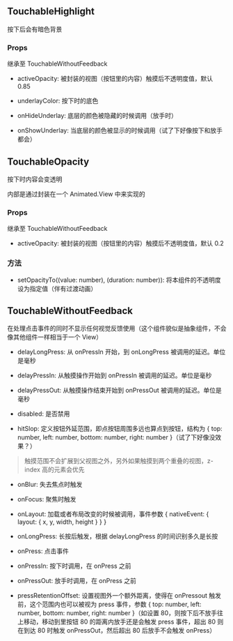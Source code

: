 ## TouchableHighlight

按下后会有暗色背景

### Props

继承至 TouchableWithoutFeedback

- activeOpacity: 被封装的视图（按钮里的内容）触摸后不透明度值，默认 0.85

- underlayColor: 按下时的底色

- onHideUnderlay: 底层的颜色被隐藏的时候调用（放手时）

- onShowUnderlay: 当底层的颜色被显示的时候调用（试了下好像按下和放手都会）

## TouchableOpacity

按下时内容会变透明

内部是通过封装在一个 Animated.View 中来实现的

### Props

继承至 TouchableWithoutFeedback

- activeOpacity: 被封装的视图（按钮里的内容）触摸后不透明度值，默认 0.2

### 方法

- setOpacityTo((value: number), (duration: number)): 将本组件的不透明度设为指定值（伴有过渡动画）

## TouchableWithoutFeedback

在处理点击事件的同时不显示任何视觉反馈使用（这个组件貌似是抽象组件，不会像其他组件一样相当于一个 View）

- delayLongPress: 从 onPressIn 开始，到 onLongPress 被调用的延迟。单位是毫秒

- delayPressIn: 从触摸操作开始到 onPressIn 被调用的延迟。单位是毫秒

- delayPressOut: 从触摸操作结束开始到 onPressOut 被调用的延迟。单位是毫秒

- disabled: 是否禁用

- hitSlop: 定义按钮外延范围，即点按钮周围多远也算点到按钮，结构为 { top: number, left: number, bottom: number, right: number }（试了下好像没效果？）

> 触摸范围不会扩展到父视图之外，另外如果触摸到两个重叠的视图，z-index 高的元素会优先

- onBlur: 失去焦点时触发

- onFocus: 聚焦时触发

- onLayout: 加载或者布局改变的时候被调用，事件参数 { nativeEvent: { layout: { x, y, width, height } } }

- onLongPress: 长按后触发，根据 delayLongPress 的时间识别多久是长按

- onPress: 点击事件

- onPressIn: 按下时调用，在 onPress 之前

- onPressOut: 放手时调用，在 onPress 之前

- pressRetentionOffset: 设置视图外一个额外距离，使得在 onPressout 触发前，这个范围内也可以被视为 press 事件，参数 { top: number, left: number, bottom: number, right: number }（如设置 80，则按下后不放手往上移动，移动到里按钮 80 的距离内放手还是会触发 press 事件，超出 80 则在到达 80 时触发 onPressOut，然后超出 80 后放手不会触发 onPress）